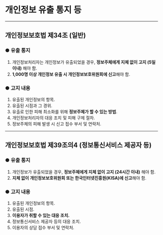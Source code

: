 # 개인정보 유출 통지 등

---

## 개인정보보호법 제34조 (일반)

### ● 유출 통지

1. 개인정보처리자는 개인정보가 유출되었을 경우, **정보주체에게 지체 없이 고지 (5일 이내)** 해야 함.  
2. **1,000명 이상 개인정보 유출 시 개인정보보호위원회에 신고**해야 함.

### ● 고지 내용

1. 유출된 개인정보의 항목.  
2. 유출된 시점과 그 경위.  
3. 유출로 인한 피해 최소화를 위해 **정보주체가 할 수 있는 방법**.  
4. 개인정보처리자의 대응 조치 및 피해 구제 절차.  
5. 정보주체의 피해 발생 시 신고 접수 부서 및 연락처.

---

## 개인정보보호법 제39조의4 (정보통신서비스 제공자 등)

### ● 유출 통지

1. 개인정보가 유출되었을 경우, **정보주체에게 지체 없이 고지 (24시간 이내)** 해야 함.  
2. **지체 없이 개인정보보호위원회 또는 한국인터넷진흥원(KISA)에 신고**해야 함.

### ● 고지 내용

1. 유출된 개인정보의 항목.  
2. 유출된 시점.  
3. **이용자가 취할 수 있는 대응 조치.**  
4. 정보통신서비스 제공자 등의 대응 조치.  
5. 이용자의 상담 접수 부서 및 연락처.
